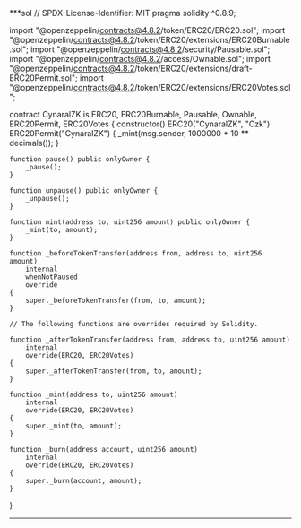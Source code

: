 ***sol
// SPDX-License-Identifier: MIT
pragma solidity ^0.8.9;

import "@openzeppelin/contracts@4.8.2/token/ERC20/ERC20.sol";
import "@openzeppelin/contracts@4.8.2/token/ERC20/extensions/ERC20Burnable.sol";
import "@openzeppelin/contracts@4.8.2/security/Pausable.sol";
import "@openzeppelin/contracts@4.8.2/access/Ownable.sol";
import "@openzeppelin/contracts@4.8.2/token/ERC20/extensions/draft-ERC20Permit.sol";
import "@openzeppelin/contracts@4.8.2/token/ERC20/extensions/ERC20Votes.sol";

contract CynaralZK is ERC20, ERC20Burnable, Pausable, Ownable, ERC20Permit, ERC20Votes {
    constructor() ERC20("CynaralZK", "Czk") ERC20Permit("CynaralZK") {
        _mint(msg.sender, 1000000 * 10 ** decimals());
    }

    function pause() public onlyOwner {
        _pause();
    }

    function unpause() public onlyOwner {
        _unpause();
    }

    function mint(address to, uint256 amount) public onlyOwner {
        _mint(to, amount);
    }

    function _beforeTokenTransfer(address from, address to, uint256 amount)
        internal
        whenNotPaused
        override
    {
        super._beforeTokenTransfer(from, to, amount);
    }

    // The following functions are overrides required by Solidity.

    function _afterTokenTransfer(address from, address to, uint256 amount)
        internal
        override(ERC20, ERC20Votes)
    {
        super._afterTokenTransfer(from, to, amount);
    }

    function _mint(address to, uint256 amount)
        internal
        override(ERC20, ERC20Votes)
    {
        super._mint(to, amount);
    }

    function _burn(address account, uint256 amount)
        internal
        override(ERC20, ERC20Votes)
    {
        super._burn(account, amount);
    }
}
***
